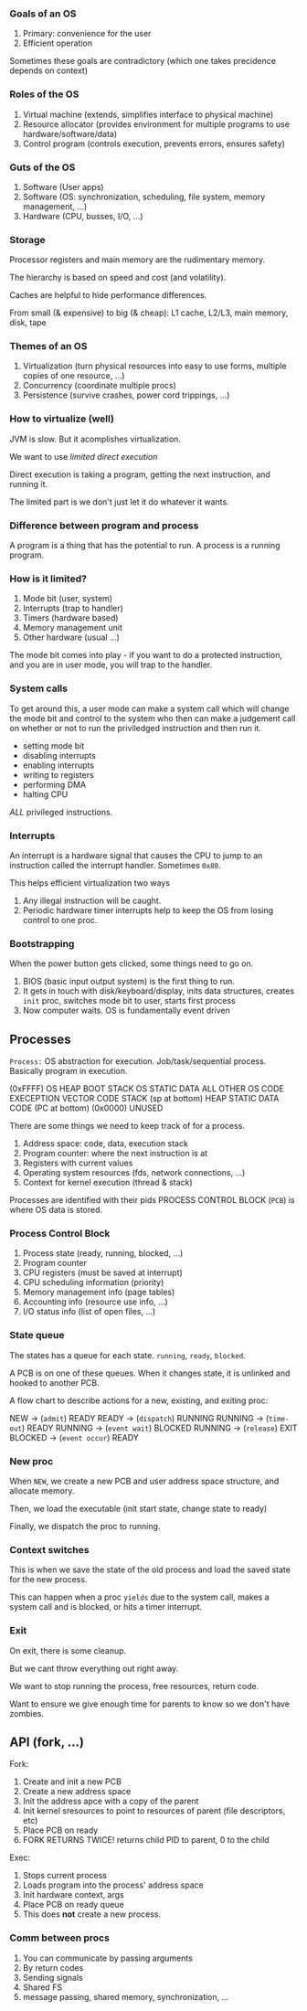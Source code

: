 ### Goals of an OS

1. Primary: convenience for the user
2. Efficient operation

Sometimes these goals are contradictory (which one takes precidence depends on context)

### Roles of the OS

1. Virtual machine (extends, simplifies interface to physical machine)
2. Resource allocator (provides environment for multiple programs to use hardware/software/data)
3. Control program (controls execution, prevents errors, ensures safety)

### Guts of the OS

1. Software (User apps)
2. Software (OS: synchronization, scheduling, file system, memory management, ...)
3. Hardware (CPU, busses, I/O, ...)

### Storage

Processor registers and main memory are the rudimentary memory.

The hierarchy is based on speed and cost (and volatility).

Caches are helpful to hide performance differences.

From small (& expensive) to big (& cheap): L1 cache, L2/L3, main memory, disk, tape

### Themes of an OS

1. Virtualization (turn physical resources into easy to use forms, multiple copies of one resource, ...)
2. Concurrency (coordinate multiple procs)
3. Persistence (survive crashes, power cord trippings, ...)

### How to virtualize (well)

JVM is slow. But it acomplishes virtualization.

We want to use _limited direct execution_

Direct execution is taking a program, getting the next instruction, and running it.

The limited part is we don't just let it do whatever it wants. 

### Difference between program and process

A program is a thing that has the potential to run. A process is a running program.

### How is it limited?

1. Mode bit (user, system)
2. Interrupts (trap to handler)
3. Timers (hardware based)
4. Memory management unit
5. Other hardware (usual ...)

The mode bit comes into play - if you want to do a protected instruction, and you are in user mode, you will trap to the handler.

### System calls

To get around this, a user mode can make a system call which will change the mode bit and control to the system who then can make a judgement call on whether or not to run the priviledged instruction and then run it.

- setting mode bit
- disabling interrupts
- enabling interrupts
- writing to registers
- performing DMA
- halting CPU

_ALL_ privileged instructions.

### Interrupts

An interrupt is a hardware signal that causes the CPU to jump to an instruction called the interrupt handler. Sometimes `0x80`.

This helps efficient virtualization two ways

1. Any illegal instruction will be caught.
2. Periodic hardware timer interrupts help to keep the OS from losing control to one proc.

### Bootstrapping

When the power button gets clicked, some things need to go on.

1. BIOS (basic input output system) is the first thing to run.
2. It gets in touch with disk/keyboard/display, inits data structures, creates `init` proc, switches mode bit to user, starts first process
3. Now computer waits. OS is fundamentally event driven

## Processes

`Process:` OS abstraction for execution. Job/task/sequential process. Basically program in execution.

(0xFFFF) OS HEAP
BOOT STACK
OS STATIC DATA
ALL OTHER OS CODE
EXECEPTION VECTOR CODE
STACK (sp at bottom)
HEAP
STATIC DATA
CODE (PC at bottom)
(0x0000) UNUSED

There are some things we need to keep track of for a process.

1. Address space: code, data, execution stack
2. Program counter: where the next instruction is at
3. Registers with current values
4. Operating system resources (fds, network connections, ...)
5. Context for kernel execution (thread & stack)

Processes are identified with their pids
PROCESS CONTROL BLOCK (`PCB`) is where OS data is stored. 

### Process Control Block

1. Process state (ready, running, blocked, ...)
2. Program counter
3. CPU registers (must be saved at interrupt)
4. CPU scheduling information (priority)
5. Memory management info (page tables)
6. Accounting info (resource use info, ...)
7. I/O status info (list of open files, ...)

### State queue

The states has a queue for each state. `running`, `ready`, `blocked`.

A PCB is on one of these queues. When it changes state, it is unlinked and hooked to another PCB.

A flow chart to describe actions for a new, existing, and exiting proc:

NEW -> (`admit`) READY
READY -> (`dispatch`) RUNNING
RUNNING -> (`time-out`) READY
RUNNING -> (`event wait`) BLOCKED
RUNNING -> (`release`) EXIT
BLOCKED -> (`event occur`) READY

### New proc

When `NEW`, we create a new PCB and user address space structure, and allocate memory.

Then, we load the executable (init start state, change state to ready)

Finally, we dispatch the proc to running.

### Context switches

This is when we save the state of the old process and load the saved state for the new process.

This can happen when a proc `yields` due to the system call, makes a system call and is blocked, or hits a timer interrupt.

### Exit

On exit, there is some cleanup.

But we cant throw everything out right away.

We want to stop running the process, free resources, return code.

Want to ensure we give enough time for parents to know so we don't have zombies.


## API (fork, ...)

Fork:

1. Create and init a new PCB
2. Create a new address space
3. Init the address apce with a copy of the parent
4. Init kernel sresources to point to resources of parent (file descriptors, etc)
5. Place PCB on ready
6. FORK RETURNS TWICE! returns child PID to parent, 0 to the child

Exec:

1. Stops current process
2. Loads program into the process' address space
3. Init hardware context, args
4. Place PCB on ready queue
5. This does **not** create a new process.

### Comm between procs

1. You can communicate by passing arguments
2. By return codes
3. Sending signals
4. Shared FS
5. message passing, shared memory, synchronization, ...
